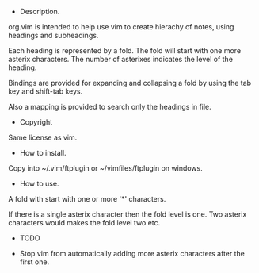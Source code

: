 * Description.

org.vim is intended to help use vim to create hierachy of notes, using headings 
and subheadings.

Each heading is represented by a fold. The fold will start with one more 
asterix characters. The number of asterixes indicates the level of the heading.

Bindings are provided for expanding and collapsing a fold by using the tab key 
and shift-tab keys.

Also a mapping is provided to search only the headings in file.

* Copyright

Same license as vim.

* How to install.

Copy into ~/.vim/ftplugin or ~/vimfiles/ftplugin on windows.

* How to use.

A fold with start with one or more '*' characters.

If there is a single asterix character then the fold level is one.
Two asterix characters would makes the fold level two etc.

* TODO

- Stop vim from automatically adding more asterix characters after the first 
one.



